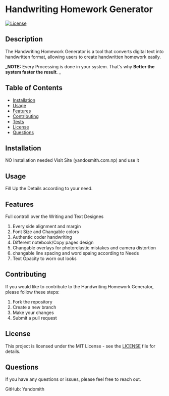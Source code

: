 # Handwriting Homework Generator

[![License](https://img.shields.io/badge/license-MIT-blue.svg)](LICENSE)

## Description

The Handwriting Homework Generator is a tool that converts digital text into handwritten format, allowing users to create handwritten homework easily.

_**NOTE:** Every Processing is done in your system. That's why **Better the system faster the result**. _

## Table of Contents

- [Installation](#installation)
- [Usage](#usage)
- [Features](#features)
- [Contributing](#contributing)
- [Tests](#tests)
- [License](#license)
- [Questions](#questions)

## Installation
NO Installation needed Visit Site (yandosmith.com.np) and use it 

## Usage
Fill Up the Details according to your need.

## Features
Full controll over the Writing and Text Designes
1. Every side alignment and margin
2. Font Size and Changable colors
3. Authentic coder handwriting
4. Different notebook/Copy pages design
5. Changable overlays for photorelastic mistakes and camera distortion
6. changable line spacing and word spaing according to Needs
7. Text Opacity to worn out looks

## Contributing 
If you would like to contribute to the Handwriting Homework Generator, please follow these steps:

1. Fork the repository
2. Create a new branch
3. Make your changes
4. Submit a pull request

## License
This project is licensed under the MIT License - see the [LICENSE](LICENSE) file for details.

## Questions
If you have any questions or issues, please feel free to reach out.

GitHub: Yandomith




